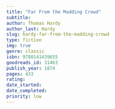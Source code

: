 ```yaml
---
title: "Far From the Madding Crowd"
subtitle: 
author: Thomas Hardy
author_last: Hardy
slug: hardy-far-from-the-madding-crowd
type: fiction
img: true
genre: classic
isbn: 9780141439655
goodreads_id: 31463
publish_year: 1874
pages: 433
rating: 
date_started:
date_completed:
priority: low
---
```

